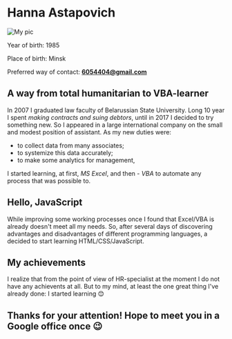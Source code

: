# **Hanna Astapovich**

![My pic](https://cdn.shopify.com/s/files/1/2455/4671/products/8_f42a9648-a827-4e61-aca2-c977fb81cb85_200x200.png?v=1513569725)

Year of birth: 1985

Place of birth: Minsk

Preferred way of contact: **6054404@gmail.com**


## **A way from total humanitarian to VBA-learner**

In 2007 I graduated law faculty of Belarussian State University. 
Long 10 year I spent _making contracts and suing debtors_, until in 2017 I decided to try something new. 
So I appeared in a large international company on the small and modest position of assistant.
As my new duties were: 
* to collect data from many associates;
* to systemize this data accurately;
* to make some analytics for management,

I started learning, at first, *MS Excel*, and then - *VBA* to automate any process that was possible to. 

## **Hello, JavaScript**

While improving some working processes once I found that Excel/VBA is already doesn't meet all my needs.
So, after several days of discovering advantages and disadvantages of different programming languages, a decided to start learning HTML/CSS/JavaScript.

## **My achievements**

I realize that from the point of view of HR-specialist at the moment I do not have any achievents at all. 
But to my mind, at least the one great thing I've already done: I started learning :blush:

## **Thanks for your attention! Hope to meet you in a Google office once :wink:**



